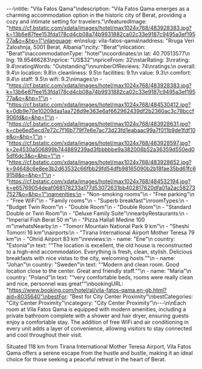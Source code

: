 ---\ntitle: "Vila Fatos Qama"\ndescription: "Vila Fatos Qama emerges as a charming accommodation option in the historic city of Berat, providing a cozy and intimate setting for travelers."\nfeaturedImage: "https://cf.bstatic.com/xdata/images/hotel/max1024x768/483928383.jpg?k=13b6e87fee153fda178cd4cb08a74b9931882ca02c33e9187c9495a3ef19577a&o=&hp=1"\nlanguage: en\nslug: vila-fatos-qama\naddress: "Rruga Veri Zaloshnja, 5001 Berat, Albania"\ncity: "Berat"\nlocation: "Berat"\naccommodationType: "hotel"\ncoordinates:\n  lat: 40.70513577\n  lng: 19.95466283\nprice: "US$32"\npriceFrom: 32\nstarRating: 3\nrating: 9.4\nratingWords: "Outstanding"\nnumberOfReviews: 74\nratings:\n  overall: 9.4\n  location: 9.8\n  cleanliness: 9.5\n  facilities: 9.1\n  value: 9.3\n  comfort: 9.4\n  staff: 9.5\n  wifi: 9.2\nimages:\n  - "https://cf.bstatic.com/xdata/images/hotel/max1024x768/483928383.jpg?k=13b6e87fee153fda178cd4cb08a74b9931882ca02c33e9187c9495a3ef19577a&o=&hp=1"\n  - "https://cf.bstatic.com/xdata/images/hotel/max1024x768/484530412.jpg?k=0db9e70e10209daa1aa728d9e363e6af662962439df2b2360ac3c78bccf906fd&o=&hp=1"\n  - "https://cf.bstatic.com/xdata/images/hotel/max1024x768/483928631.jpg?k=cbe6ed5ecd7e72c7f16b779f7e6e7ac73d23fd1eabaac99a7f011b9de1fdf10e&o=&hp=1"\n  - "https://cf.bstatic.com/xdata/images/hotel/max1024x768/483928597.jpg?k=2e4530a506899b744889239ad3fbbbbbe9a382006b52a36359d550ed05df6dc3&o=&hp=1"\n  - "https://cf.bstatic.com/xdata/images/hotel/max1024x768/483928652.jpg?k=94648c6e8ee3b2d63532c66fbb29fd54dfb98165090b2b18fae35bd61fc69158&o=&hp=1"\n  - "https://cf.bstatic.com/xdata/images/hotel/max1024x768/484532194.jpg?k=e65769054deaf068178233a177d53072631bb402817620dfa01a2ac582737527&o=&hp=1"\namenities:\n  - "Non-smoking rooms"\n  - "Free parking"\n  - "Free WiFi"\n  - "Family rooms"\n  - "Superb breakfast"\nroomTypes:\n  - "Budget Twin Room"\n  - "Double Room"\n  - "Double Room"\n  - "Standard Double or Twin Room"\n  - "Deluxe Family Suite"\nnearbyRestaurants:\n  - "Imperial Fish Berat 50 m"\n  - "Pizza Hallall Medine 100 m"\nwhatsNearby:\n  - "Tomorr Mountain National Park 9 km"\n  - "Sheshi Tomorri 16 km"\nairports:\n  - "Tirana International Airport Mother Teresa 79 km"\n  - "Ohrid Airport 83 km"\nreviews:\n  - name: "Ene"\n    country: "Estonia"\n    text: "“The location is excellent, the old house is reconstructed to a high-end accommodation. Everything is fresh, clean, stylish. Delicious breakfasts with nice vistas to the city, welcoming hosts.”"\n  - name: "Johan"\n    country: "Sweden"\n    text: "“Modern and clean room. Good location close to the center. Great and friendly staff.”"\n  - name: "Maria"\n    country: "Poland"\n    text: "“very comfortable beds, rooms were really clean and nice, personnel was great”"\nbookingURL: "https://www.booking.com/hotel/al/vila-fatos-qama.en-gb.html?aid=8035640"\nbestFor: "Best for City Center Proximity"\nbestCategories: "City Center Proximity"\ncategory: "City Center Proximity"\n---\n\nEach room at Vila Fatos Qama is equipped with modern amenities, including a private bathroom complete with a shower and hair dryer, ensuring guests enjoy a comfortable stay. The addition of free WiFi and air conditioning in every unit adds a layer of convenience, allowing visitors to stay connected and cool throughout their visit.

Situated 118 km from Tirana International Mother Teresa Airport, Vila Fatos Qama offers a serene escape from the hustle and bustle, making it an ideal choice for those seeking a peaceful retreat in the heart of Berat.